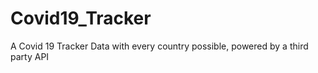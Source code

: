 # Covid19_Tracker
A Covid 19 Tracker Data with every country possible, powered by a third party API
